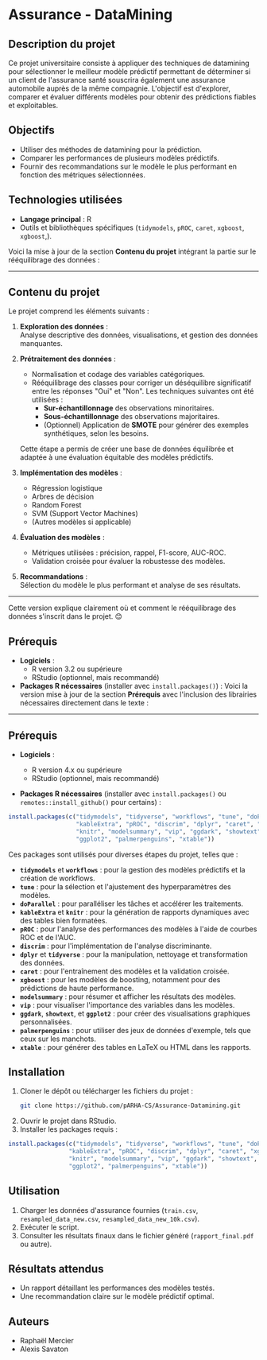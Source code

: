 # Assurance - DataMining

## Description du projet

Ce projet universitaire consiste à appliquer des techniques de datamining pour sélectionner le meilleur modèle prédictif permettant de déterminer si un client de l'assurance santé souscrira également une assurance automobile auprès de la même compagnie. L'objectif est d'explorer, comparer et évaluer différents modèles pour obtenir des prédictions fiables et exploitables.

## Objectifs

- Utiliser des méthodes de datamining pour la prédiction.
- Comparer les performances de plusieurs modèles prédictifs.
- Fournir des recommandations sur le modèle le plus performant en fonction des métriques sélectionnées.

## Technologies utilisées

- **Langage principal** : R
- Outils et bibliothèques spécifiques (`tidymodels`, `pROC`, `caret`, `xgboost`, `xgboost`,).

Voici la mise à jour de la section **Contenu du projet** intégrant la partie sur le rééquilibrage des données :

---

## Contenu du projet

Le projet comprend les éléments suivants :

1. **Exploration des données** :  
   Analyse descriptive des données, visualisations, et gestion des données manquantes.

2. **Prétraitement des données** :  
   - Normalisation et codage des variables catégoriques.  
   - Rééquilibrage des classes pour corriger un déséquilibre significatif entre les réponses "Oui" et "Non". Les techniques suivantes ont été utilisées :  
     - **Sur-échantillonnage** des observations minoritaires.  
     - **Sous-échantillonnage** des observations majoritaires.  
     - (Optionnel) Application de **SMOTE** pour générer des exemples synthétiques, selon les besoins.  

   Cette étape a permis de créer une base de données équilibrée et adaptée à une évaluation équitable des modèles prédictifs.

3. **Implémentation des modèles** :  
   - Régression logistique  
   - Arbres de décision  
   - Random Forest  
   - SVM (Support Vector Machines)  
   - (Autres modèles si applicable)  

4. **Évaluation des modèles** :  
   - Métriques utilisées : précision, rappel, F1-score, AUC-ROC.  
   - Validation croisée pour évaluer la robustesse des modèles.  

5. **Recommandations** :  
   Sélection du modèle le plus performant et analyse de ses résultats.  

---

Cette version explique clairement où et comment le rééquilibrage des données s'inscrit dans le projet. 😊

## Prérequis

- **Logiciels** :
  - R version 3.2 ou supérieure
  - RStudio (optionnel, mais recommandé)
- **Packages R nécessaires** (installer avec `install.packages()`) :
 Voici la version mise à jour de la section **Prérequis** avec l'inclusion des librairies nécessaires directement dans le texte :

---

## Prérequis

- **Logiciels** :
  - R version 4.x ou supérieure
  - RStudio (optionnel, mais recommandé)

- **Packages R nécessaires** (installer avec `install.packages()` ou `remotes::install_github()` pour certains) :

```R
install.packages(c("tidymodels", "tidyverse", "workflows", "tune", "doParallel", 
                   "kableExtra", "pROC", "discrim", "dplyr", "caret", "xgboost", 
                   "knitr", "modelsummary", "vip", "ggdark", "showtext", 
                   "ggplot2", "palmerpenguins", "xtable"))
```

Ces packages sont utilisés pour diverses étapes du projet, telles que :

- **`tidymodels`** et **`workflows`** : pour la gestion des modèles prédictifs et la création de workflows.
- **`tune`** : pour la sélection et l'ajustement des hyperparamètres des modèles.
- **`doParallel`** : pour paralléliser les tâches et accélérer les traitements.
- **`kableExtra`** et **`knitr`** : pour la génération de rapports dynamiques avec des tables bien formatées.
- **`pROC`** : pour l'analyse des performances des modèles à l'aide de courbes ROC et de l'AUC.
- **`discrim`** : pour l'implémentation de l'analyse discriminante.
- **`dplyr`** et **`tidyverse`** : pour la manipulation, nettoyage et transformation des données.
- **`caret`** : pour l'entraînement des modèles et la validation croisée.
- **`xgboost`** : pour les modèles de boosting, notamment pour des prédictions de haute performance.
- **`modelsummary`** : pour résumer et afficher les résultats des modèles.
- **`vip`** : pour visualiser l'importance des variables dans les modèles.
- **`ggdark`**, **`showtext`**, et **`ggplot2`** : pour créer des visualisations graphiques personnalisées.
- **`palmerpenguins`** : pour utiliser des jeux de données d'exemple, tels que ceux sur les manchots.
- **`xtable`** : pour générer des tables en LaTeX ou HTML dans les rapports.


## Installation

1. Cloner le dépôt ou télécharger les fichiers du projet :
   ```bash
   git clone https://github.com/pARHA-CS/Assurance-Datamining.git
   ```
2. Ouvrir le projet dans RStudio.
3. Installer les packages requis :
  ```R
install.packages(c("tidymodels", "tidyverse", "workflows", "tune", "doParallel", 
                   "kableExtra", "pROC", "discrim", "dplyr", "caret", "xgboost", 
                   "knitr", "modelsummary", "vip", "ggdark", "showtext", 
                   "ggplot2", "palmerpenguins", "xtable"))
```

## Utilisation

1. Charger les données d'assurance fournies (`train.csv`, `resampled_data_new.csv`, `resampled_data_new_10k.csv`).
2. Exécuter le script.
3. Consulter les résultats finaux dans le fichier généré (`rapport_final.pdf` ou autre).

## Résultats attendus

- Un rapport détaillant les performances des modèles testés.
- Une recommandation claire sur le modèle prédictif optimal.

## Auteurs

- Raphaël Mercier
- Alexis Savaton

